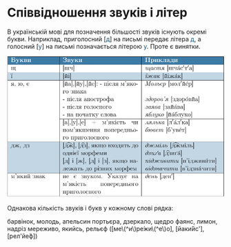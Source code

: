 # Співвідношення звуків і літер

В українськiй мовi для позначення бiльшостi звукiв iснують окремi букви. Наприклад, приголосний [<font color="#0F5181">д</font>] на письмi передає лiтера <font color="#0F5181">д</font>, а голосний [<font color="#0F5181">у</font>] на письмi позначається лiтерою <font color="#0F5181">y</font>. Проте є винятки.

<p align="center"><img class="image" src="../pics/1/pic1.png"/></p>



<quiz correctLabel="correct" incorrectLabel="incorrect" checkLabel="check">
    <question text="">
        <p>Однакова кількість звуків і букв у кожному слові рядка:</p>
        <answer>барвінок, молодь, апельсин</answer>
        <answer>портьєра, дзеркало, щедро</answer>
        <answer>фаянс, лимон, надріз</answer>
        <answer correct>мереживо, якийсь, рельєф </answer>
        <explanation>
        ([ме\(^и\)ре́жи\(^е\)о], [йаки́йс'], [рел'йе́ф])
        </explanation>
    </question>
</quiz>
